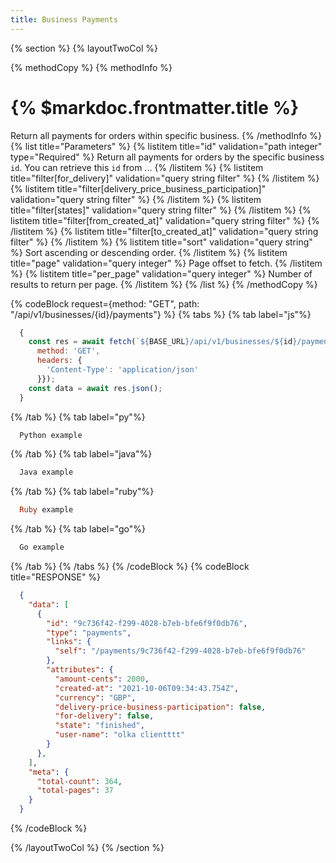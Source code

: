 ```yaml
---
title: Business Payments
---
```

{% section %}
{% layoutTwoCol %}

{% methodCopy %}
{% methodInfo %}
  # {% $markdoc.frontmatter.title %}
  Return all payments for orders within specific business.
{% /methodInfo %}
{% list title="Parameters" %}
  {% listitem title="id" validation="path integer" type="Required" %}
  Return all payments for orders by the specific business `id`. You can retrieve this `id` from ...
  {% /listitem %}
  {% listitem title="filter[for_delivery]" validation="query string filter" %}
  {% /listitem %}
  {% listitem title="filter[delivery_price_business_participation]" validation="query string filter" %}
  {% /listitem %}
  {% listitem title="filter[states]" validation="query string filter" %}
  {% /listitem %}
  {% listitem title="filter[from_created_at]" validation="query string filter" %}
  {% /listitem %}
  {% listitem title="filter[to_created_at]" validation="query string filter" %}
  {% /listitem %}
  {% listitem title="sort" validation="query string" %}
  Sort ascending or descending order.
  {% /listitem %}
  {% listitem title="page" validation="query integer" %}
  Page offset to fetch.
  {% /listitem %}
  {% listitem title="per_page" validation="query integer" %}
  Number of results to return per page.
  {% /listitem %}
{% /list %}
{% /methodCopy %}

{% codeBlock request={method: "GET", path: "/api/v1/businesses/{id}/payments"} %}
{% tabs %}
  {% tab label="js"%}
  ```js
    {
      const res = await fetch(`${BASE_URL}/api/v1/businesses/${id}/payments`, {
        method: 'GET',
        headers: {
          'Content-Type': 'application/json'
        }});
      const data = await res.json();
    }
  ```
  {% /tab %}
  {% tab label="py"%}
  ```py
    Python example
  ```
  {% /tab %}
  {% tab label="java"%}
  ```java
    Java example
  ```
  {% /tab %}
  {% tab label="ruby"%}
  ```ruby
    Ruby example
  ```
  {% /tab %}
  {% tab label="go"%}
  ```go
    Go example
  ```
  {% /tab %}
{% /tabs %}
{% /codeBlock %}
{% codeBlock title="RESPONSE" %}
  ```json
    {
      "data": [
        {
          "id": "9c736f42-f299-4028-b7eb-bfe6f9f0db76",
          "type": "payments",
          "links": {
            "self": "/payments/9c736f42-f299-4028-b7eb-bfe6f9f0db76"
          },
          "attributes": {
            "amount-cents": 2000,
            "created-at": "2021-10-06T09:34:43.754Z",
            "currency": "GBP",
            "delivery-price-business-participation": false,
            "for-delivery": false,
            "state": "finished",
            "user-name": "olka clientttt"
          }
        },
      ],
      "meta": {
        "total-count": 364,
        "total-pages": 37
      }
    }
  ```
{% /codeBlock %}  

{% /layoutTwoCol %}
{% /section %}
